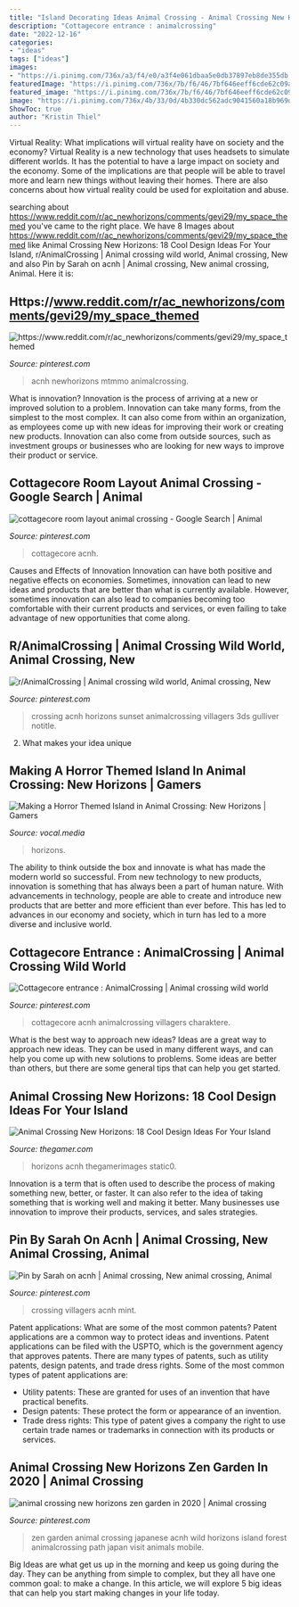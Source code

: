 ```yaml
---
title: "Island Decorating Ideas Animal Crossing - Animal Crossing New Horizons Zen Garden In 2020"
description: "Cottagecore entrance : animalcrossing"
date: "2022-12-16"
categories:
- "ideas"
tags: ["ideas"]
images:
- "https://i.pinimg.com/736x/a3/f4/e0/a3f4e061dbaa5e0db37897eb8de355db.jpg"
featuredImage: "https://i.pinimg.com/736x/7b/f6/46/7bf646eeff6cde62c09a59df8b549922.jpg"
featured_image: "https://i.pinimg.com/736x/7b/f6/46/7bf646eeff6cde62c09a59df8b549922.jpg"
image: "https://i.pinimg.com/736x/4b/33/0d/4b330dc562adc9041560a18b969d09c6.jpg"
ShowToc: true
author: "Kristin Thiel"
---
```



Virtual Reality: What implications will virtual reality have on society and the economy?
Virtual Reality is a new technology that uses headsets to simulate different worlds. It has the potential to have a large impact on society and the economy. Some of the implications are that people will be able to travel more and learn new things without leaving their homes. There are also concerns about how virtual reality could be used for exploitation and abuse.

	

		
searching about https://www.reddit.com/r/ac_newhorizons/comments/gevi29/my_space_themed you've came to the right place. We have 8 Images about https://www.reddit.com/r/ac_newhorizons/comments/gevi29/my_space_themed like Animal Crossing New Horizons: 18 Cool Design Ideas For Your Island, r/AnimalCrossing | Animal crossing wild world, Animal crossing, New and also Pin by Sarah on acnh | Animal crossing, New animal crossing, Animal. Here it is:
		
    
## Https://www.reddit.com/r/ac_newhorizons/comments/gevi29/my_space_themed

<img loading=lazy src="https://i.pinimg.com/736x/4b/33/0d/4b330dc562adc9041560a18b969d09c6.jpg" onerror="this.onerror=null;this.src='https://tse2.mm.bing.net/th?id=OIP.XYbPYGH-0RmYF6tOzWGvvQHaEK&amp;pid=15.1';" alt="https://www.reddit.com/r/ac_newhorizons/comments/gevi29/my_space_themed">

_Source: pinterest.com_

>acnh newhorizons mtmmo animalcrossing. 

	

What is innovation?
Innovation is the process of arriving at a new or improved solution to a problem. Innovation can take many forms, from the simplest to the most complex. It can also come from within an organization, as employees come up with new ideas for improving their work or creating new products. Innovation can also come from outside sources, such as investment groups or businesses who are looking for new ways to improve their product or service.

    
## Cottagecore Room Layout Animal Crossing - Google Search | Animal

<img loading=lazy src="https://i.pinimg.com/736x/d7/79/30/d77930f923d3f5bb6fc43bfd653ffb22.jpg" onerror="this.onerror=null;this.src='https://tse3.mm.bing.net/th?id=OIP.tw9OE5phMb71dO-_MCAzgwHaEK&amp;pid=15.1';" alt="cottagecore room layout animal crossing - Google Search | Animal">

_Source: pinterest.com_

>cottagecore acnh. 

	

Causes and Effects of Innovation
Innovation can have both positive and negative effects on economies. Sometimes, innovation can lead to new ideas and products that are better than what is currently available. However, sometimes innovation can also lead to companies becoming too comfortable with their current products and services, or even failing to take advantage of new opportunities that come along.

    
## R/AnimalCrossing | Animal Crossing Wild World, Animal Crossing, New

<img loading=lazy src="https://i.pinimg.com/736x/7b/f6/46/7bf646eeff6cde62c09a59df8b549922.jpg" onerror="this.onerror=null;this.src='https://tse4.mm.bing.net/th?id=OIP.Ikkz7-1jw5RQoUc-rs5AtQHaEK&amp;pid=15.1';" alt="r/AnimalCrossing | Animal crossing wild world, Animal crossing, New">

_Source: pinterest.com_

>crossing acnh horizons sunset animalcrossing villagers 3ds gulliver notitle. 

	

2. What makes your idea unique 

    
## Making A Horror Themed Island In Animal Crossing: New Horizons | Gamers

<img loading=lazy src="https://res.cloudinary.com/jerrick/image/upload/c_scale,q_auto/5efb6549eac94e001c4d2b76.jpg" onerror="this.onerror=null;this.src='https://tse2.mm.bing.net/th?id=OIP.OnJ0hc8QmJZ_Vk2CnQIJ_QHaEK&amp;pid=15.1';" alt="Making a Horror Themed Island in Animal Crossing: New Horizons | Gamers">

_Source: vocal.media_

>horizons. 

	

The ability to think outside the box and innovate is what has made the modern world so successful. From new technology to new products, innovation is something that has always been a part of human nature. With advancements in technology, people are able to create and introduce new products that are better and more efficient than ever before. This has led to advances in our economy and society, which in turn has led to a more diverse and inclusive world.

    
## Cottagecore Entrance : AnimalCrossing | Animal Crossing Wild World

<img loading=lazy src="https://i.pinimg.com/736x/a3/f4/e0/a3f4e061dbaa5e0db37897eb8de355db.jpg" onerror="this.onerror=null;this.src='https://tse4.mm.bing.net/th?id=OIP.MRnZimOwS2udyjyEub6Z9wHaEK&amp;pid=15.1';" alt="Cottagecore entrance : AnimalCrossing | Animal crossing wild world">

_Source: pinterest.com_

>cottagecore acnh animalcrossing villagers charaktere. 

	

What is the best way to approach new ideas?
Ideas are a great way to approach new ideas. They can be used in many different ways, and can help you come up with new solutions to problems. Some ideas are better than others, but there are some general tips that can help you get started.

    
## Animal Crossing New Horizons: 18 Cool Design Ideas For Your Island

<img loading=lazy src="https://static1.thegamerimages.com/wordpress/wp-content/uploads/2020/05/animal-crossing-design-ideas.jpg" onerror="this.onerror=null;this.src='https://tse3.mm.bing.net/th?id=OIP.MedyYtPXyI_1aO8uWey7DQHaD5&amp;pid=15.1';" alt="Animal Crossing New Horizons: 18 Cool Design Ideas For Your Island">

_Source: thegamer.com_

>horizons acnh thegamerimages static0. 

	

Innovation is a term that is often used to describe the process of making something new, better, or faster. It can also refer to the idea of taking something that is working well and making it better. Many businesses use innovation to improve their products, services, and sales strategies.

    
## Pin By Sarah On Acnh | Animal Crossing, New Animal Crossing, Animal

<img loading=lazy src="https://i.pinimg.com/736x/bc/e0/3d/bce03d214f51a29882e4b51556d0a2a2.jpg" onerror="this.onerror=null;this.src='https://tse3.mm.bing.net/th?id=OIP.XmH5xp_EN2_7CNiWppGMyQHaEK&amp;pid=15.1';" alt="Pin by Sarah on acnh | Animal crossing, New animal crossing, Animal">

_Source: pinterest.com_

>crossing villagers acnh mint. 

	

Patent applications: What are some of the most common patents?
Patent applications are a common way to protect ideas and inventions. Patent applications can be filed with the USPTO, which is the government agency that approves patents. There are many types of patents, such as utility patents, design patents, and trade dress rights. Some of the most common types of patent applications are: 
- Utility patents: These are granted for uses of an invention that have practical benefits. 
- Design patents: These protect the form or appearance of an invention. 
- Trade dress rights: This type of patent gives a company the right to use certain trade names or trademarks in connection with its products or services.

    
## Animal Crossing New Horizons Zen Garden In 2020 | Animal Crossing

<img loading=lazy src="https://i.pinimg.com/736x/f1/62/90/f16290669b9a452eb9339bff8d15ec3d.jpg" onerror="this.onerror=null;this.src='https://tse2.mm.bing.net/th?id=OIP.1YDkNlgK_Q0duYciBd-1SAHaEK&amp;pid=15.1';" alt="animal crossing new horizons zen garden in 2020 | Animal crossing">

_Source: pinterest.com_

>zen garden animal crossing japanese acnh wild horizons island forest animalcrossing path japan visit animals mobile. 

	

Big Ideas are what get us up in the morning and keep us going during the day. They can be anything from simple to complex, but they all have one common goal: to make a change. In this article, we will explore 5 big ideas that can help you start making changes in your life today.

